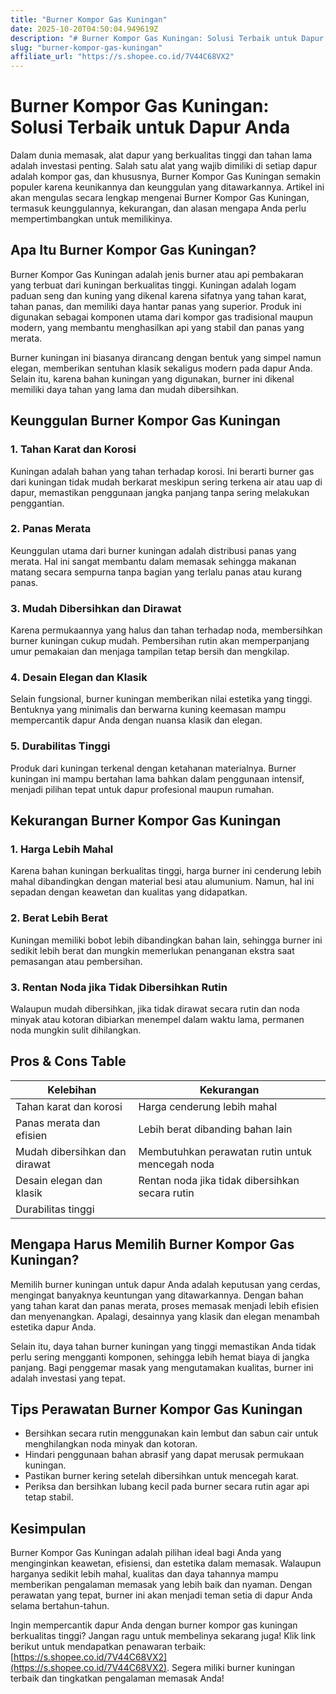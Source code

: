 ```yaml
---
title: "Burner Kompor Gas Kuningan"
date: 2025-10-20T04:50:04.949619Z
description: "# Burner Kompor Gas Kuningan: Solusi Terbaik untuk Dapur Anda..."
slug: "burner-kompor-gas-kuningan"
affiliate_url: "https://s.shopee.co.id/7V44C68VX2"
---
```

# Burner Kompor Gas Kuningan: Solusi Terbaik untuk Dapur Anda

Dalam dunia memasak, alat dapur yang berkualitas tinggi dan tahan lama adalah investasi penting. Salah satu alat yang wajib dimiliki di setiap dapur adalah kompor gas, dan khususnya, Burner Kompor Gas Kuningan semakin populer karena keunikannya dan keunggulan yang ditawarkannya. Artikel ini akan mengulas secara lengkap mengenai Burner Kompor Gas Kuningan, termasuk keunggulannya, kekurangan, dan alasan mengapa Anda perlu mempertimbangkan untuk memilikinya.

## Apa Itu Burner Kompor Gas Kuningan?

Burner Kompor Gas Kuningan adalah jenis burner atau api pembakaran yang terbuat dari kuningan berkualitas tinggi. Kuningan adalah logam paduan seng dan kuning yang dikenal karena sifatnya yang tahan karat, tahan panas, dan memiliki daya hantar panas yang superior. Produk ini digunakan sebagai komponen utama dari kompor gas tradisional maupun modern, yang membantu menghasilkan api yang stabil dan panas yang merata.

Burner kuningan ini biasanya dirancang dengan bentuk yang simpel namun elegan, memberikan sentuhan klasik sekaligus modern pada dapur Anda. Selain itu, karena bahan kuningan yang digunakan, burner ini dikenal memiliki daya tahan yang lama dan mudah dibersihkan.

## Keunggulan Burner Kompor Gas Kuningan

### 1. Tahan Karat dan Korosi

Kuningan adalah bahan yang tahan terhadap korosi. Ini berarti burner gas dari kuningan tidak mudah berkarat meskipun sering terkena air atau uap di dapur, memastikan penggunaan jangka panjang tanpa sering melakukan penggantian.

### 2. Panas Merata

Keunggulan utama dari burner kuningan adalah distribusi panas yang merata. Hal ini sangat membantu dalam memasak sehingga makanan matang secara sempurna tanpa bagian yang terlalu panas atau kurang panas.

### 3. Mudah Dibersihkan dan Dirawat

Karena permukaannya yang halus dan tahan terhadap noda, membersihkan burner kuningan cukup mudah. Pembersihan rutin akan memperpanjang umur pemakaian dan menjaga tampilan tetap bersih dan mengkilap.

### 4. Desain Elegan dan Klasik

Selain fungsional, burner kuningan memberikan nilai estetika yang tinggi. Bentuknya yang minimalis dan berwarna kuning keemasan mampu mempercantik dapur Anda dengan nuansa klasik dan elegan.

### 5. Durabilitas Tinggi

Produk dari kuningan terkenal dengan ketahanan materialnya. Burner kuningan ini mampu bertahan lama bahkan dalam penggunaan intensif, menjadi pilihan tepat untuk dapur profesional maupun rumahan.

## Kekurangan Burner Kompor Gas Kuningan

### 1. Harga Lebih Mahal

Karena bahan kuningan berkualitas tinggi, harga burner ini cenderung lebih mahal dibandingkan dengan material besi atau alumunium. Namun, hal ini sepadan dengan keawetan dan kualitas yang didapatkan.

### 2. Berat Lebih Berat

Kuningan memiliki bobot lebih dibandingkan bahan lain, sehingga burner ini sedikit lebih berat dan mungkin memerlukan penanganan ekstra saat pemasangan atau pembersihan.

### 3. Rentan Noda jika Tidak Dibersihkan Rutin

Walaupun mudah dibersihkan, jika tidak dirawat secara rutin dan noda minyak atau kotoran dibiarkan menempel dalam waktu lama, permanen noda mungkin sulit dihilangkan.

## Pros & Cons Table

| Kelebihan                                              | Kekurangan                                        |
|---------------------------------------------------------|--------------------------------------------------|
| Tahan karat dan korosi                                | Harga cenderung lebih mahal                     |
| Panas merata dan efisien                                | Lebih berat dibanding bahan lain               |
| Mudah dibersihkan dan dirawat                          | Membutuhkan perawatan rutin untuk mencegah noda |
| Desain elegan dan klasik                                | Rentan noda jika tidak dibersihkan secara rutin |
| Durabilitas tinggi                                     |                                               |

## Mengapa Harus Memilih Burner Kompor Gas Kuningan?

Memilih burner kuningan untuk dapur Anda adalah keputusan yang cerdas, mengingat banyaknya keuntungan yang ditawarkannya. Dengan bahan yang tahan karat dan panas merata, proses memasak menjadi lebih efisien dan menyenangkan. Apalagi, desainnya yang klasik dan elegan menambah estetika dapur Anda.

Selain itu, daya tahan burner kuningan yang tinggi memastikan Anda tidak perlu sering mengganti komponen, sehingga lebih hemat biaya di jangka panjang. Bagi penggemar masak yang mengutamakan kualitas, burner ini adalah investasi yang tepat.

## Tips Perawatan Burner Kompor Gas Kuningan

- Bersihkan secara rutin menggunakan kain lembut dan sabun cair untuk menghilangkan noda minyak dan kotoran.
- Hindari penggunaan bahan abrasif yang dapat merusak permukaan kuningan.
- Pastikan burner kering setelah dibersihkan untuk mencegah karat.
- Periksa dan bersihkan lubang kecil pada burner secara rutin agar api tetap stabil.

## Kesimpulan

Burner Kompor Gas Kuningan adalah pilihan ideal bagi Anda yang menginginkan keawetan, efisiensi, dan estetika dalam memasak. Walaupun harganya sedikit lebih mahal, kualitas dan daya tahannya mampu memberikan pengalaman memasak yang lebih baik dan nyaman. Dengan perawatan yang tepat, burner ini akan menjadi teman setia di dapur Anda selama bertahun-tahun.

Ingin mempercantik dapur Anda dengan burner kompor gas kuningan berkualitas tinggi? Jangan ragu untuk membelinya sekarang juga! Klik link berikut untuk mendapatkan penawaran terbaik: [https://s.shopee.co.id/7V44C68VX2](https://s.shopee.co.id/7V44C68VX2). Segera miliki burner kuningan terbaik dan tingkatkan pengalaman memasak Anda!